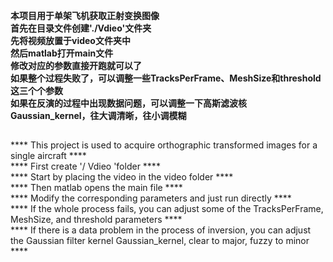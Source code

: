 ****本项目用于单架飞机获取正射变换图像****  
****首先在目录文件创建'./Vdieo'文件夹****  
****先将视频放置于video文件夹中****  
****然后matlab打开main文件****  
****修改对应的参数直接开跑就可以了****  
****如果整个过程失败了，可以调整一些TracksPerFrame、MeshSize和threshold这三个个参数****  
****如果在反演的过程中出现数据问题，可以调整一下高斯滤波核Gaussian_kernel，往大调清晰，往小调模糊****  

##


**** This project is used to acquire orthographic transformed images for a single aircraft ****  
**** First create '/ Vdieo 'folder ****  
**** Start by placing the video in the video folder ****  
**** Then matlab opens the main file ****  
**** Modify the corresponding parameters and just run directly ****  
**** If the whole process fails, you can adjust some of the TracksPerFrame, MeshSize, and threshold parameters ****  
**** If there is a data problem in the process of inversion, you can adjust the Gaussian filter kernel Gaussian_kernel, clear to major, fuzzy to minor ****  
